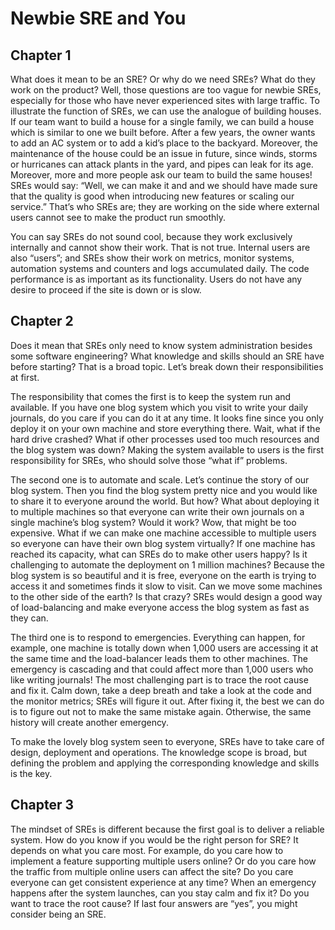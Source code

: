 # Newbie SRE and You

## Chapter 1
What does it mean to be an SRE? Or why do we need SREs? What do they work on the product? Well, those questions are too vague for newbie SREs, especially for those who have never experienced sites with large traffic. To illustrate the function of SREs, we can use the analogue of building houses. If our team want to build a house for a single family, we can build a house which is similar to one we built before. After a few years, the owner wants to add an AC system or to add a kid’s place to the backyard. Moreover, the maintenance of the house could be an issue in future, since winds, storms or hurricanes can attack plants in the yard, and pipes can leak for its age. Moreover, more and more people ask our team to build the same houses! SREs would say: “Well, we can make it and and we should have made sure that the quality is good when introducing new features or scaling our service.” That’s who SREs are; they are working on the side where external users cannot see to make the product run smoothly.

You can say SREs do not sound cool, because they work exclusively internally and cannot show their work. That is not true. Internal users are also “users”; and SREs show their work on metrics, monitor systems, automation systems and counters and logs accumulated daily. The code performance is as important as its functionality. Users do not have any desire to proceed if the site is down or is slow.

## Chapter 2
Does it mean that SREs only need to know system administration besides some software engineering? What knowledge and skills should an SRE have before starting? That is a broad topic. Let’s break down their responsibilities at first.

The responsibility that comes the first is to keep the system run and available. If you have one blog system which you visit to write your daily journals, do you care if you can do it at any time. It looks fine since you only deploy it on your own machine and store everything there. Wait, what if the hard drive crashed? What if other processes used too much resources and the blog system was down? Making the system available to users is the first responsibility for SREs, who should solve those “what if” problems.

The second one is to automate and scale. Let’s continue the story of our blog system. Then you find the blog system pretty nice and you would like to share it to everyone around the world. But how? What about deploying it to multiple machines so that everyone can write their own journals on a single machine’s blog system? Would it work? Wow, that might be too expensive. What if we can make one machine accessible to multiple users so everyone can have their own blog system virtually? If one machine has reached its capacity, what can SREs do to make other users happy? Is it challenging to automate the deployment on 1 million machines? Because the blog system is so beautiful and it is free, everyone on the earth is trying to access it and sometimes finds it slow to visit. Can we move some machines to the other side of the earth? Is that crazy? SREs would design a good way of load-balancing and make everyone access the blog system as fast as they can.

The third one is to respond to emergencies. Everything can happen, for example, one machine is totally down when 1,000 users are accessing it at the same time and the load-balancer leads them to other machines. The emergency is cascading and that could affect more than 1,000 users who like writing journals! The most challenging part is to trace the root cause and fix it. Calm down, take a deep breath and take a look at the code and the monitor metrics; SREs will figure it out. After fixing it, the best we can do is to figure out not to make the same mistake again. Otherwise, the same history will create another emergency.

To make the lovely blog system seen to everyone, SREs have to take care of design, deployment and operations. The knowledge scope is broad, but defining the problem and applying the corresponding knowledge and skills is the key.

## Chapter 3
The mindset of SREs is different because the first goal is to deliver a reliable system. How do you know if you would be the right person for SRE? It depends on what you care most. For example, do you care how to implement a feature supporting multiple users online? Or do you care how the traffic from multiple online users can affect the site? Do you care everyone can get consistent experience at any time? When an emergency happens after the system launches, can you stay calm and fix it? Do you want to trace the root cause? If last four answers are “yes”, you might consider being an SRE.
